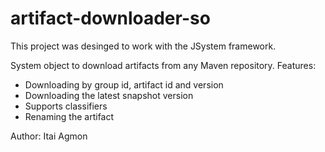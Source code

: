 artifact-downloader-so
======================
This project was desinged to work with the JSystem framework.

System object to download artifacts from any Maven repository. 
Features:
* Downloading by group id, artifact id and version
* Downloading the latest snapshot version
* Supports classifiers
* Renaming the artifact

Author: Itai Agmon

